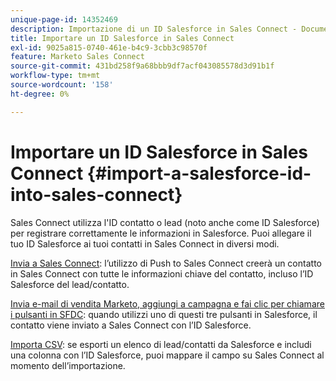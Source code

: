 ```yaml
---
unique-page-id: 14352469
description: Importazione di un ID Salesforce in Sales Connect - Documenti Marketo - Documentazione del prodotto
title: Importare un ID Salesforce in Sales Connect
exl-id: 9025a815-0740-461e-b4c9-3cbb3c98570f
feature: Marketo Sales Connect
source-git-commit: 431bd258f9a68bbb9df7acf043085578d3d91b1f
workflow-type: tm+mt
source-wordcount: '158'
ht-degree: 0%

---
```


# Importare un ID Salesforce in Sales Connect {#import-a-salesforce-id-into-sales-connect}

Sales Connect utilizza l&#39;ID contatto o lead (noto anche come ID Salesforce) per registrare correttamente le informazioni in Salesforce. Puoi allegare il tuo ID Salesforce ai tuoi contatti in Sales Connect in diversi modi.

[Invia a Sales Connect](/help/marketo/product-docs/marketo-sales-connect/crm/salesforce-customization/push-to-sales-connect.md): l’utilizzo di Push to Sales Connect creerà un contatto in Sales Connect con tutte le informazioni chiave del contatto, incluso l’ID Salesforce del lead/contatto.

[Invia e-mail di vendita Marketo, aggiungi a campagna e fai clic per chiamare i pulsanti in SFDC](/help/marketo/product-docs/marketo-sales-connect/crm/salesforce-customization/how-to-install-sales-connect-buttons-in-salesforce.md): quando utilizzi uno di questi tre pulsanti in Salesforce, il contatto viene inviato a Sales Connect con l’ID Salesforce.

[Importa CSV](/help/marketo/product-docs/marketo-sales-connect/people/managing-contacts/import-contacts-via-csv.md): se esporti un elenco di lead/contatti da Salesforce e includi una colonna con l’ID Salesforce, puoi mappare il campo su Sales Connect al momento dell’importazione.
